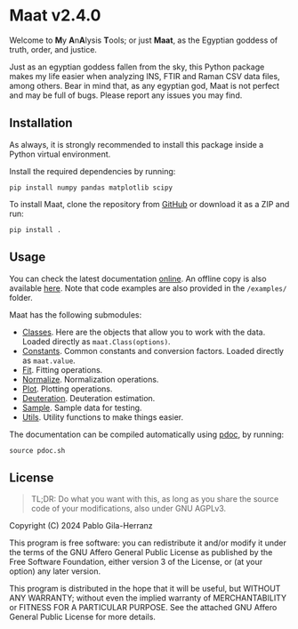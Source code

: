 # Maat v2.4.0

Welcome to **M**y **A**n**A**lysis **T**ools; or just **Maat**, as the Egyptian goddess of truth, order, and justice.  

Just as an egyptian goddess fallen from the sky, this Python package makes my life easier when analyzing INS, FTIR and Raman CSV data files, among others.
Bear in mind that, as any egyptian god, Maat is not perfect and may be full of bugs. Please report any issues you may find.  


## Installation

As always, it is strongly recommended to install this package inside a Python virtual environment.  

Install the required dependencies by running:  
```shell
pip install numpy pandas matplotlib scipy
```

To install Maat, clone the repository from [GitHub](https://github.com/pablogila/Maat/) or download it as a ZIP and run:  
```shell
pip install .
```


## Usage

You can check the latest documentation [online](https://pablogila.github.io/Maat/).
An offline copy is also available [here](docs/maat.html).
Note that code examples are also provided in the `/examples/` folder.  

Maat has the following submodules:

- [Classes](docs/maat/classes.html). Here are the objects that allow you to work with the data. Loaded directly as `maat.Class(options)`.
- [Constants](docs/maat/constants.html). Common constants and conversion factors. Loaded directly as `maat.value`.
- [Fit](docs/maat/fit.html). Fitting operations.
- [Normalize](docs/maat/normalize.html). Normalization operations.
- [Plot](docs/maat/plot.html). Plotting operations.
- [Deuteration](docs/maat/deuteration.html). Deuteration estimation.
- [Sample](docs/maat/sample.html). Sample data for testing.
- [Utils](docs/maat/utils.html). Utility functions to make things easier.

The documentation can be compiled automatically using [pdoc](https://pdoc.dev/), by running:
```shell
source pdoc.sh
```


## License

> TL;DR: Do what you want with this, as long as you share the source code of your modifications, also under GNU AGPLv3.  

Copyright (C) 2024  Pablo Gila-Herranz

This program is free software: you can redistribute it and/or modify
it under the terms of the GNU Affero General Public License as published
by the Free Software Foundation, either version 3 of the License, or
(at your option) any later version.

This program is distributed in the hope that it will be useful,
but WITHOUT ANY WARRANTY; without even the implied warranty of
MERCHANTABILITY or FITNESS FOR A PARTICULAR PURPOSE.
See the attached GNU Affero General Public License for more details.
